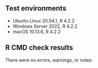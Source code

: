 ## Test environments

* Ubuntu Linux 20.04.1, R 4.2.2
* Windows Server 2022, R 4.2.2
* macOS 10.13.6, R 4.2.2

## R CMD check results

There were no errors, warnings, or notes.
